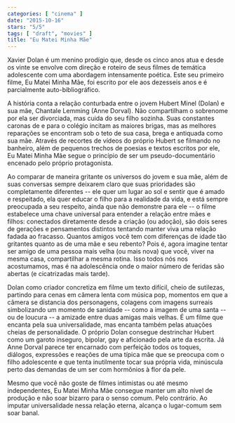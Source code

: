 ```yaml
---
categories: [ "cinema" ]
date: "2015-10-16"
stars: "5/5"
tags: [ "draft", "movies" ]
title: "Eu Matei Minha Mãe"
---
```

Xavier Dolan é um menino prodígio que, desde os cinco anos atua e desde
os vinte se envolve com direção e roteiro de seus filmes de temática
adolescente com uma abordagem intensamente poética. Este seu primeiro
filme, Eu Matei Minha Mãe, foi escrito por ele aos dezesseis anos e é
parcialmente auto-bibliográfico.

A história conta a relação conturbada entre o jovem Hubert Minel
(Dolan) e sua mãe, Chantale Lemming (Anne Dorval). Não compartilham o
sobrenome por ela ser divorciada, mas cuida do seu filho sozinha. Suas
constantes caronas de e para o colégio incitam as maiores brigas, mas
as melhores reparações se encontram sob o teto de sua casa, brega e
antiquada como sua mãe. Através de recortes de vídeos do próprio
Hubert se filmando no banheiro, além de pequenos trechos de poesias e
textos escritos por ele, Eu Matei Minha Mãe segue o princípio de ser
um pseudo-documentário encenado pelo próprio protagonista.

Ao comparar de maneira gritante os universos do jovem e sua mãe,
além de suas conversas sempre deixarem claro que suas prioridades são
completamente diferentes -- ele quer um lugar ao sol e sentir que é amado
e respeitado, ela quer educar o filho para a realidade da vida, e está
sempre preocupada a seu respeito, ainda que não demonstre para ele --
o filme estabelece uma chave universal para entender a relação entre
mães e filhos: conectados diretamente desde a criação (ou adoção),
são dois seres de gerações e pensamentos distintos tentando manter viva
uma relação fadada ao fracasso. Quantos amigos você tem com diferenças
de idade tão gritantes quanto as de uma mãe e seu rebento? Pois é,
agora imagine tentar ser amigo de uma pessoa mais velha (ou mais nova)
que você, viver na mesma casa, compartilhar a mesma rotina. Isso todos
nós nos acostumamos, mas é na adolescência onde o maior número de
feridas são abertas (e cicatrizadas mais tarde).

Dolan como criador concretiza em filme um texto difícil, cheio
de sutilezas, partindo para cenas em câmera lenta com música pop,
momentos em que a câmera se distancia dos personagens, colagens com
imagens surreais simbolizando um momento de sanidade -- como a imagem de
uma santa -- ou de loucura -- a amizade entre duas amigas mais velhas. É
um filme que encanta pela sua universalidade, mas encanta também pelas
atuações cheias de personalidade. O próprio Dolan consegue destrinchar
Hubert como um garoto inseguro, bipolar, gay e aficionado pela arte
da escrita. Já Anne Dorval parece ter encarnado com perfeição todos
os toques, diálogos, expressões e reações de uma típica mãe que
se preocupa com o filho adolescente e que tenta inutilmente tocar sua
própria vida, minúscula perto das demandas de um ser com hormônios
à flor da pele.

Mesmo que você não goste de filmes intimistas ou até mesmo
independentes, Eu Matei Minha Mãe consegue manter um alto nível de
produção e não soar bizarro para o senso comum. Pelo contrário. Ao
imputar universalidade nessa relação eterna, alcança o lugar-comum
sem soar banal.
